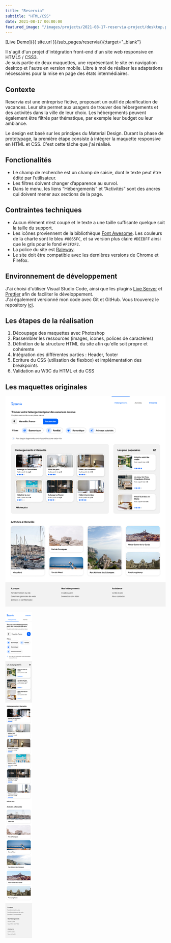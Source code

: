 ```yaml
---
title: "Reservia"
subtitle: "HTML/CSS"
date: 2021-08-17 00:00:00
featured_image: "/images/projects/2021-08-17-reservia-project/desktop.png"
---
```


[Live Demo]({{ site.url }}/sub_pages/reservia/){:target="\_blank"}

Il s'agit d'un projet d'intégration front-end d'un site web responsive en HTML5 / CSS3.  
Je suis partie de deux maquettes, une représentant le site en navigation desktop et l'autre en version mobile. Libre à moi de réaliser les adaptations nécessaires pour la mise en page des états intermédiaires.

## Contexte

Reservia est une entreprise fictive, proposant un outil de planification de vacances. Leur site permet aux usagers de trouver des hébergements et des activités dans la ville de leur choix. Les hébergements peuvent également être filtrés par thématique, par exemple leur budget ou leur ambiance.

Le design est basé sur les principes du Material Design. Durant la phase de prototypage, la première étape consiste à intégrer la maquette responsive en HTML et CSS. C'est cette tâche que j'ai réalisé.

## Fonctionalités

- Le champ de recherche est un champ de saisie, dont le texte peut être édité par l’utilisateur.
- Les filtres doivent changer d’apparence au survol.
- Dans le menu, les liens “Hébergements” et “Activités” sont des ancres qui doivent mener aux sections de la page.

## Contraintes techniques

- Aucun élément n’est coupé et le texte a une taille suffisante quelque soit la taille du support.
- Les icônes proviennent de la bibliothèque [Font Awesome](https://fontawesome.com/). Les couleurs de la charte sont le bleu `#0065FC`, et sa version plus claire `#DEEBFF` ainsi que le gris pour le fond `#F2F2F2`.
- La police du site est [Raleway](https://fonts.google.com/specimen/Raleway).
- Le site doit être compatible avec les dernières versions de Chrome et Firefox.

## Environnement de développement

J'ai choisi d'utiliser Visual Studio Code, ainsi que les plugins [Live Server](https://marketplace.visualstudio.com/items?itemName=ritwickdey.LiveServer) et [Prettier](https://prettier.io/) afin de faciliter le développement.  
J'ai également versionné mon code avec Git et GitHub. Vous trouverez le repository [ici](https://github.com/alelarge/Transformez-une-maquette-en-site-web).

## Les étapes de la réalisation

1. Découpage des maquettes avec Photoshop
2. Rassembler les ressources (images, icones, polices de caractères)
3. Définition de la structure HTML du site afin qu'elle soit propre et cohérente
4. Intégration des différentes parties : Header, footer
5. Ecriture du CSS (utilisation de flexbox) et implémentation des breakpoints
6. Validation au W3C du HTML et du CSS

## Les maquettes originales

![](/images/projects/2021-08-17-reservia-project/desktop.png)

<img
    src="/images/projects/2021-08-17-reservia-project/mobile.png"
    style="max-width:300px;"
/>
